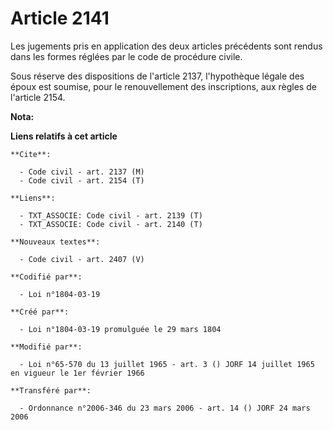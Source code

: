 # Article 2141

Les jugements pris en application des deux articles précédents sont rendus dans les formes réglées par le code de procédure
civile.

Sous réserve des dispositions de l'article 2137, l'hypothèque légale des époux est soumise, pour le renouvellement des
inscriptions, aux règles de l'article 2154.

**Nota:**



**Liens relatifs à cet article**

	**Cite**:

	  - Code civil - art. 2137 (M)
	  - Code civil - art. 2154 (T)

	**Liens**:

	  - TXT_ASSOCIE: Code civil - art. 2139 (T)
	  - TXT_ASSOCIE: Code civil - art. 2140 (T)

	**Nouveaux textes**:

	  - Code civil - art. 2407 (V)

	**Codifié par**:

	  - Loi n°1804-03-19

	**Créé par**:

	  - Loi n°1804-03-19 promulguée le 29 mars 1804

	**Modifié par**:

	  - Loi n°65-570 du 13 juillet 1965 - art. 3 () JORF 14 juillet 1965 en vigueur le 1er février 1966

	**Transféré par**:

	  - Ordonnance n°2006-346 du 23 mars 2006 - art. 14 () JORF 24 mars 2006
